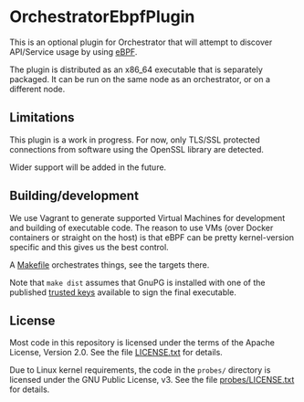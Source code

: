 # OrchestratorEbpfPlugin

This is an optional plugin for Orchestrator that will attempt to discover
API/Service usage by using [eBPF](https://ebpf.io/).

The plugin is distributed as an x86_64 executable that is separately
packaged. It can be run on the same node as an orchestrator, or on
a different node.

## Limitations

This plugin is a work in progress. For now, only TLS/SSL protected
connections from software using the OpenSSL library are detected.

Wider support will be added in the future.

## Building/development

We use Vagrant to generate supported Virtual Machines for development and
building of executable code. The reason to use VMs (over Docker containers
or straight on the host) is that eBPF can be pretty kernel-version specific
and this gives us the best control.

A [Makefile](Makefile) orchestrates things, see the targets there.

Note that `make dist` assumes that GnuPG is installed with one of the
published [trusted keys](https://github.com/Metrist-Software/orchestrator/blob/main/dist/SIGNING.md)
available to sign the final executable.

## License

Most code in this repository is licensed under the terms of the
Apache License, Version 2.0. See the file [LICENSE.txt](LICENSE.txt)
for details.

Due to Linux kernel requirements, the code in the `probes/` directory
is licensed under the GNU Public License, v3. See the file
[probes/LICENSE.txt](probes/LICENSE.txt) for details.
